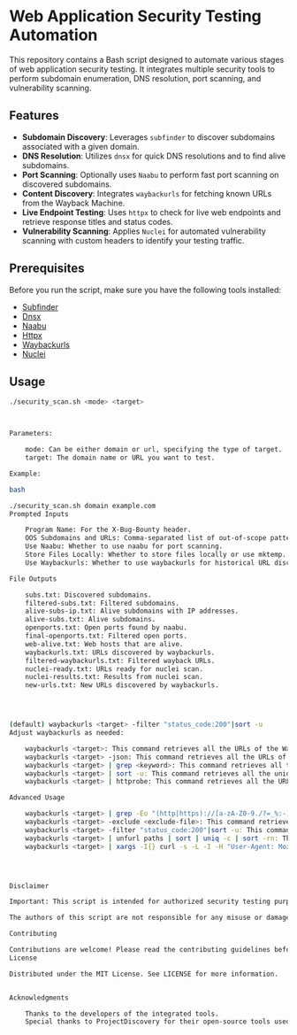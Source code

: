 # Web Application Security Testing Automation

This repository contains a Bash script designed to automate various stages of web application security testing. It integrates multiple security tools to perform subdomain enumeration, DNS resolution, port scanning, and vulnerability scanning.

## Features

- **Subdomain Discovery**: Leverages `subfinder` to discover subdomains associated with a given domain.
- **DNS Resolution**: Utilizes `dnsx` for quick DNS resolutions and to find alive subdomains.
- **Port Scanning**: Optionally uses `Naabu` to perform fast port scanning on discovered subdomains.
- **Content Discovery**: Integrates `waybackurls` for fetching known URLs from the Wayback Machine.
- **Live Endpoint Testing**: Uses `httpx` to check for live web endpoints and retrieve response titles and status codes.
- **Vulnerability Scanning**: Applies `Nuclei` for automated vulnerability scanning with custom headers to identify your testing traffic.

## Prerequisites

Before you run the script, make sure you have the following tools installed:
- [Subfinder](https://github.com/projectdiscovery/subfinder)
- [Dnsx](https://github.com/projectdiscovery/dnsx)
- [Naabu](https://github.com/projectdiscovery/naabu)
- [Httpx](https://github.com/projectdiscovery/httpx)
- [Waybackurls](https://github.com/tomnomnom/waybackurls)
- [Nuclei](https://github.com/projectdiscovery/nuclei)

## Usage

```bash
./security_scan.sh <mode> <target>



Parameters:

    mode: Can be either domain or url, specifying the type of target.
    target: The domain name or URL you want to test.

Example:

bash

./security_scan.sh domain example.com
Prompted Inputs

    Program Name: For the X-Bug-Bounty header.
    OOS Subdomains and URLs: Comma-separated list of out-of-scope patterns.
    Use Naabu: Whether to use naabu for port scanning.
    Store Files Locally: Whether to store files locally or use mktemp.
    Use Waybackurls: Whether to use waybackurls for historical URL discovery.

File Outputs

    subs.txt: Discovered subdomains.
    filtered-subs.txt: Filtered subdomains.
    alive-subs-ip.txt: Alive subdomains with IP addresses.
    alive-subs.txt: Alive subdomains.
    openports.txt: Open ports found by naabu.
    final-openports.txt: Filtered open ports.
    web-alive.txt: Web hosts that are alive.
    waybackurls.txt: URLs discovered by waybackurls.
    filtered-waybackurls.txt: Filtered wayback URLs.
    nuclei-ready.txt: URLs ready for nuclei scan.
    nuclei-results.txt: Results from nuclei scan.
    new-urls.txt: New URLs discovered by waybackurls.




(default) waybackurls <target> -filter "status_code:200"|sort -u
Adjust waybackurls as needed:

    waybackurls <target>: This command retrieves all the URLs of the Wayback Machine archive for the specified domain or target.
    waybackurls <target> -json: This command retrieves all the URLs of the Wayback Machine archive for the specified domain or target in JSON format.
    waybackurls <target> | grep <keyword>: This command retrieves all the URLs of the Wayback Machine archive for the specified domain or target that contain the specified keyword.
    waybackurls <target> | sort -u: This command retrieves all the unique URLs of the Wayback Machine archive for the specified domain or target.
    waybackurls <target> | httprobe: This command retrieves all the URLs of the Wayback Machine archive for the specified domain or target and tests them for HTTP/HTTPS connectivity.

Advanced Usage

    waybackurls <target> | grep -Eo "(http|https)://[a-zA-Z0-9./?=_%:-]*"|sort -u: This command retrieves all the URLs of the Wayback Machine archive for the specified domain or target, and uses regex to extract only the URLs that begin with "http" or "https".
    waybackurls <target> -exclude <exclude-file>: This command retrieves all the URLs of the Wayback Machine archive for the specified domain or target, but excludes the URLs listed in the specified file.
    waybackurls <target> -filter "status_code:200"|sort -u: This command retrieves all the URLs of the Wayback Machine archive for the specified domain or target that return a 200 status code.
    waybackurls <target> | unfurl paths | sort | uniq -c | sort -rn: This command retrieves all the URLs of the Wayback Machine archive for the specified domain or target, extracts only the paths, and sorts them by the number of occurrences to identify the most commonly accessed paths.
    waybackurls <target> | xargs -I{} curl -s -L -I -H "User-Agent: Mozilla/5.0 (Windows NT 10.0; Win64; x64; rv:58.0) Gecko/20100101 Firefox/58.0" {} | grep -iE "x-frame-options|content-security-policy": This command retrieves all the URLs of the Wayback Machine archive for the specified domain or target, and tests them for X-Frame-Options and Content-Security-Policy headers.




Disclaimer

Important: This script is intended for authorized security testing purposes only. Ensure you have explicit permission to test any target before using this script. Unauthorized testing can be illegal and unethical.

The authors of this script are not responsible for any misuse or damage caused by the use of this script. Use it responsibly and only on targets you have permission to test.

Contributing

Contributions are welcome! Please read the contributing guidelines before submitting pull requests.
License

Distributed under the MIT License. See LICENSE for more information.


Acknowledgments

    Thanks to the developers of the integrated tools.
    Special thanks to ProjectDiscovery for their open-source tools used in this script.

